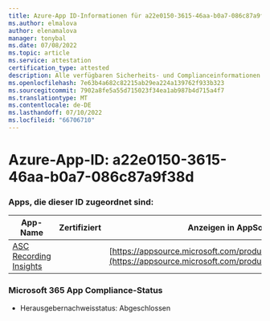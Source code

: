 ```yaml
---
title: Azure-App ID-Informationen für a22e0150-3615-46aa-b0a7-086c87a9f38d
ms.author: elmalova
author: elenamalova
manager: tonybal
ms.date: 07/08/2022
ms.topic: article
ms.service: attestation
certification_type: attested
description: Alle verfügbaren Sicherheits- und Complianceinformationen für a22e0150-3615-46aa-b0a7-086c87a9f38d.
ms.openlocfilehash: 7e63b4a682c82215ab29ea224a139762f933b323
ms.sourcegitcommit: 7902a8fe5a55d715023f34ea1ab987b4d715a4f7
ms.translationtype: MT
ms.contentlocale: de-DE
ms.lasthandoff: 07/10/2022
ms.locfileid: "66706710"
---
```

# <a name="azure-app-id-a22e0150-3615-46aa-b0a7-086c87a9f38d"></a>Azure-App-ID: a22e0150-3615-46aa-b0a7-086c87a9f38d


### <a name="apps-associated-with-this-id"></a>Apps, die dieser ID zugeordnet sind:
| **App-Name** | **Zertifiziert** | **Anzeigen in AppSource** |
|--------------|---------------|-----------------------|
| [ASC Recording Insights](../forward/WA200000708.md) |  | [https://appsource.microsoft.com/product/office/WA200000708](https://appsource.microsoft.com/product/office/WA200000708) |

### <a name="microsoft-365-app-compliance-status"></a>Microsoft 365 App Compliance-Status
- Herausgebernachweisstatus: Abgeschlossen
